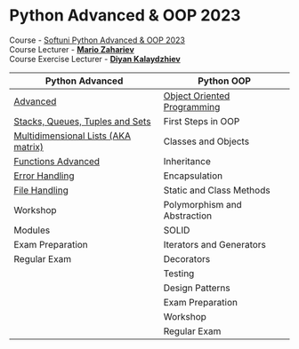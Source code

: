 # Python Advanced & OOP 2023
Course - [Softuni Python Advanced & OOP 2023](https://softuni.bg/trainings/3963/python-advanced-january-2023)
<br>
Course Lecturer - **[Mario Zahariev](https://github.com/zahariev-webbersof)**
<br>
Course Exercise Lecturer - **[Diyan Kalaydzhiev](https://github.com/DiyanKalaydzhiev23)**

| Python Advanced | Python OOP |
| --------------- | ---------- |
| <a href="Advanced">Advanced</a> | <a href="OOP">Object Oriented Programming</a> |
| <a href="Advanced/1.Stacks, Queues, Tuples and Sets">Stacks, Queues, Tuples and Sets</a> | First Steps in OOP |
| <a href="Advanced/2.Multidimensional Lists">Multidimensional Lists (AKA matrix)</a> | Classes and Objects |
| <a href="Advanced/3.Functions Advanced">Functions Advanced</a> | Inheritance |
| <a href="Advanced/4.Error Handling">Error Handling</a> | Encapsulation |
| <a href="Advanced/5.File Handling">File Handling</a>  | Static and Class Methods |
| Workshop | Polymorphism and Abstraction |
| Modules | SOLID |
| Exam Preparation | Iterators and Generators |
| Regular Exam | Decorators |
|  | Testing |
|  | Design Patterns |
|  | Exam Preparation |
|  | Workshop |
|  | Regular Exam |
